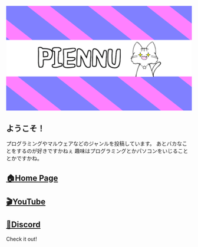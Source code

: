 ![Open Source at piennu777](https://github.com/piennu777/piennu777/blob/main/bana.png)

## ようこそ！
プログラミングやマルウェアなどのジャンルを投稿しています。
あとバカなことをするのが好きですかねぇ
趣味はプログラミングとかパソコンをいじることとかですかね。

##  [🏠Home Page](http://piennu777.ml/)
##  [🎬YouTube](https://www.youtube.com/@piennu_777/featured)
##  [👥Discord](https://discord.io/piennu777)

Check it out!
